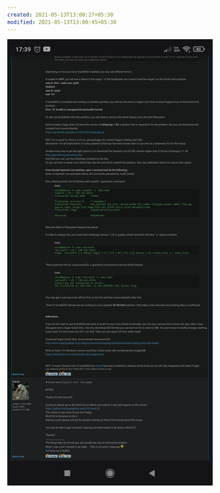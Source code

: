 ```yaml
---
created: 2021-05-13T13:00:27+05:30
modified: 2021-05-13T13:00:45+05:30
---
```


![Image](./image_picker7052217630038868506.jpg)
